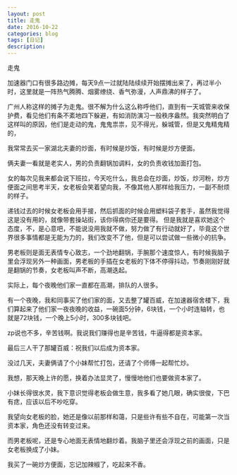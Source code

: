 ```yaml
---
layout: post
title: 走鬼
date: 2016-10-22
categories: blog
tags: [日记]
description: 
---
```




走鬼

加速器门口有很多路边摊，每天9点一过就陆陆续续开始摆摊出来了，再过半小时，这里就是一阵热气腾腾、烟雾缭绕、香气弥漫，人声鼎沸的样子了。

广州人称这样的摊子为走鬼。很不解为什么这么称呼他们，直到有一天城管来收保护费，看见他们有条不紊地四下躲避，有如消防演习一般秩序盎然。我突然明白了这样叫的原因，他们是走动的鬼，鬼鬼祟祟，见不得光，躲城管，但是又鬼精鬼精的，

我常常去买一家湖北夫妻的炒面，有时候是炒饭，有时候是炒方便面。

俩夫妻一看就是老实人，男的负责翻锅加调料，女的负责收钱加面打包。

女的每次见我来都会说下班拉，今天吃什么，我总会在炒面，炒饭，炒河粉，炒方便面之间思考半天，女老板会笑着望向我，不像其他人那样给我压力，一副不耐烦的样子。

递钱过去的时候女老板会用手接，然后抓面的时候会用塑料袋子套手，虽然我觉得这是没有用的，就像带套操站街，该你得病你还是要得。
但是我就是喜欢她这个态度，不，是心意吧，不能说没用我就不做，努力做了有行动就好了，毕竟这个世界很多事情都是无能为力的，我们改变不了他，但是可以尝试做一些微小的抗争。

男老板则是面无表情专心致志，一个劲地翻锅，手腕那个速度惊人，有时候我脑子里会浮现另外一种画面，男老板的手插在女老板的下体不停得抖动，节奏刚刚好就是翻锅的节奏，女老板叫声不断，高潮迭起。

实际上，每个夜晚他们家一直都在高潮，排队的人很多。

有一个夜晚，我和同事买了他们家的面，又去整了罐百威，在加速器宿舍楼下，我们算起来了他们家一夜夜晚的收益，一碗面5分钟，6块钱，一个小时连轴转，也就是72块钱，一个晚上5小时，300多块钱吧。

zp说也不多，辛苦钱啊。我说我们赚得也是辛苦钱，牛逼得都是资本家。

最后三人干了那罐百威：祝我们以后成为资本家。

没过几天，夫妻俩请了个小妹帮忙打包，还请了个师傅一起帮忙炒。

我想，那天晚上许的愿，换着办法显灵了，慢慢地他们也要做资本家了。

小妹长得很水灵，我下意识觉得老板会做生意，我多看了她几眼，确实很俊，下巴有痣，应该以后不吵吃穿。

我望向女老板的脸，她还是像以前那样和蔼，只是些许有些不自在，可能第一次当资本家，角色还没有转变过来。

而男老板呢，还是专心地面无表情地翻炒着。我脑子里还会浮现之前的画面，只是女老板换成了小妹。

我买了一碗炒方便面，忘记加辣椒了，吃起来不香。
